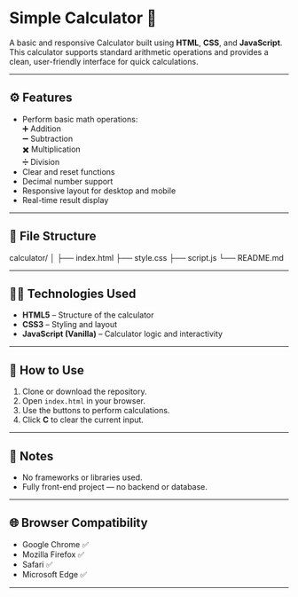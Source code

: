 # Simple Calculator 🔢

A basic and responsive Calculator built using **HTML**, **CSS**, and **JavaScript**. This calculator supports standard arithmetic operations and provides a clean, user-friendly interface for quick calculations.

---

## ⚙️ Features

- Perform basic math operations:  
  ➕ Addition  
  ➖ Subtraction  
  ✖️ Multiplication  
  ➗ Division  
- Clear and reset functions
- Decimal number support
- Responsive layout for desktop and mobile
- Real-time result display

---

## 📁 File Structure

calculator/
│
├── index.html
├── style.css
├── script.js
└── README.md

---

## 🧑‍💻 Technologies Used

- **HTML5** – Structure of the calculator
- **CSS3** – Styling and layout
- **JavaScript (Vanilla)** – Calculator logic and interactivity

---

## 🔧 How to Use

1. Clone or download the repository.
2. Open `index.html` in your browser.
3. Use the buttons to perform calculations.
4. Click **C** to clear the current input.

---

## 📌 Notes

- No frameworks or libraries used.
- Fully front-end project — no backend or database.

---

## 🌐 Browser Compatibility

- Google Chrome ✅  
- Mozilla Firefox ✅  
- Safari ✅  
- Microsoft Edge ✅  

---
